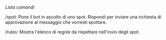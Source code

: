 *Lista comandi*

/spot: Pone il bot in ascolto di uno spot. Rispondi per inviare una richiesta di approvazione al messaggio che vorresti spottare.

/rules: Mostra l'elenco di regole da rispettare nell'invio degli spot.